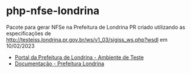 # php-nfse-londrina

Pacote para gerar NFSe na Prefeitura de Londrina PR criado utilizando as especificações de http://testeiss.londrina.pr.gov.br/ws/v1_03/sigiss_ws.php?wsdl em 10/02/2023

- [Portal da Prefeitura de Londrina - Ambiente de Teste](https://portal.londrina.pr.gov.br/nfse/ambiente-teste)
- [Documentação - Prefeitura Londrina](http://repositorio.londrina.pr.gov.br/index.php/menu-fazenda/ggf/manuais/manuais-de-integracao-desenvolvedores/versoes-atuais/37025-manual-integracao-via-web-service-nfs-e-v-1-03-20-11-2020/file)
